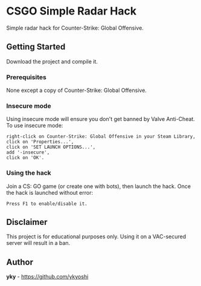 # CSGO Simple Radar Hack
Simple radar hack for Counter-Strike: Global Offensive.
## Getting Started
Download the project and compile it.
### Prerequisites
None except a copy of Counter-Strike: Global Offensive.
### Insecure mode
Using insecure mode will ensure you don't get banned by Valve Anti-Cheat.
To use insecure mode:
```
right-click on Counter-Strike: Global Offensive in your Steam Library,
click on 'Properties...',
click on 'SET LAUNCH OPTIONS...',
add '-insecure',
click on 'OK'.
```
### Using the hack
Join a CS: GO game (or create one with bots), then launch the hack.
Once the hack is launched without error:
```
Press F1 to enable/disable it.
```
## Disclaimer
This project is for educational purposes only. Using it on a VAC-secured server will result in a ban.
## Author
**yky** - https://github.com/ykyoshi
